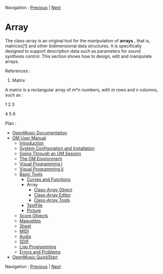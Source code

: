 
Navigation : [Previous](3DC-Lib "page précédente\(3DC-Lib\)") |
[Next](ArrayObject "Next\(Class-Array Object\)")

# Array


The class-array is an original tool for the manipulation of **arrays** , that
is, matrices[1] and other bidimensional data structures. It is specifically
designed to support description data such as parameters for sound synthesis
control. This section shows how to design, edit and manipulate arrays.

References :

  1. Matrix

A matrix is a rectangular array of m*n numbers, with m rows and n columns,
such as :

1 2 3

4 5 6

Plan :

  * [OpenMusic Documentation](OM-Documentation)
  * [OM User Manual](OM-User-Manual)
    * [Introduction](00-Sommaire)
    * [System Configuration and Installation](Installation)
    * [Going Through an OM Session](Goingthrough)
    * [The OM Environment](Environment)
    * [Visual Programming I](BasicVisualProgramming)
    * [Visual Programming II](AdvancedVisualProgramming)
    * [Basic Tools](BasicObjects)
      * [Curves and Functions](CurvesAndFunctions)
      * Array
        * [Class-Array Object](ArrayObject)
        * [Class-Array Editor](ArrayEditor)
        * [Class-Array Tools](ArrayTools)
      * [TextFile](textfile)
      * [Picture](Picture)
    * [Score Objects](ScoreObjects)
    * [Maquettes](Maquettes)
    * [Sheet](Sheet)
    * [MIDI](MIDI)
    * [Audio](Audio)
    * [SDIF](SDIF)
    * [Lisp Programming](Lisp)
    * [Errors and Problems](errors)
  * [OpenMusic QuickStart](QuickStart-Chapters)

Navigation : [Previous](3DC-Lib "page précédente\(3DC-Lib\)") |
[Next](ArrayObject "Next\(Class-Array Object\)")

